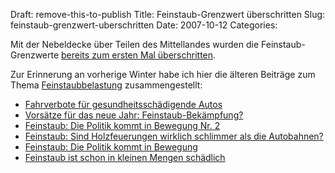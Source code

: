 Draft: remove-this-to-publish
Title: Feinstaub-Grenzwert überschritten
Slug: feinstaub-grenzwert-uberschritten
Date: 2007-10-12
Categories:

Mit der Nebeldecke über Teilen des Mittellandes wurden die Feinstaub-Grenzwerte [bereits zum ersten Mal überschritten](http://www.tagesanzeiger.ch/dyn/news/schweiz/801480.html).

Zur Erinnerung an vorherige Winter habe ich hier die älteren Beiträge zum Thema [Feinstaubbelastung](https://406.ch/writingeinstaub/) zusammengestellt:

- [Fahrverbote für gesundheitsschädigende Autos](https://406.ch/writing/fahrverbote-fur-gesundheitsschadigende-autos/)
- [Vorsätze für das neue Jahr: Feinstaub-Bekämpfung?](https://406.ch/writing/vorsatze-fur-das-neue-jahr-feinstaub-bekampfung/)
- [Feinstaub: Die Politik kommt in Bewegung Nr. 2](https://406.ch/writing/feinstaub-die-politik-kommt-in-bewegung-nr-2/)
- [Feinstaub: Sind Holzfeuerungen wirklich schlimmer als die Autobahnen?](https://406.ch/writing/feinstaub-sind-holzfeuerungen-wirklich-schlimmer-als-die-autobahnen/)
- [Feinstaub: Die Politik kommt in Bewegung](https://406.ch/writing/feinstaub-die-politik-kommt-in-bewegung/)
- [Feinstaub ist schon in kleinen Mengen schädlich](https://406.ch/writing/feinstaub-ist-schon-in-kleinen-mengen-schadlich/)
